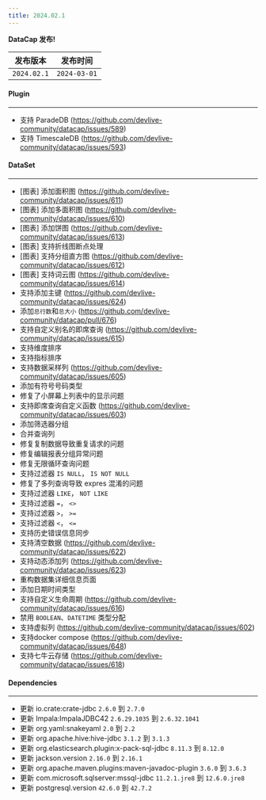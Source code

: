 ```yaml
---
title: 2024.02.1
---
```


**DataCap 发布!**

|    发布版本     |     发布时间     |
|:-----------:|:------------:|
| `2024.02.1` | `2024-03-01` |

#### Plugin

---

- 支持 ParadeDB (https://github.com/devlive-community/datacap/issues/589)
- 支持 TimescaleDB (https://github.com/devlive-community/datacap/issues/593)

#### DataSet

---

- [图表] 添加面积图 (https://github.com/devlive-community/datacap/issues/611)
- [图表] 添加多面积图 (https://github.com/devlive-community/datacap/issues/610)
- [图表] 添加饼图 (https://github.com/devlive-community/datacap/issues/613)
- [图表] 支持折线图断点处理
- [图表] 支持分组直方图 (https://github.com/devlive-community/datacap/issues/612)
- [图表] 支持词云图 (https://github.com/devlive-community/datacap/issues/614)
- 支持添加主键 (https://github.com/devlive-community/datacap/issues/624)
- 添加`总行数`和`总大小` (https://github.com/devlive-community/datacap/pull/676)
- 支持自定义别名的即席查询 (https://github.com/devlive-community/datacap/issues/615)
- 支持维度排序
- 支持指标排序
- 支持数据采样列 (https://github.com/devlive-community/datacap/issues/605)
- 添加有符号号码类型
- 修复了小屏幕上列表中的显示问题
- 支持即席查询自定义函数 (https://github.com/devlive-community/datacap/issues/603)
- 添加筛选器分组
- 合并查询列
- 修复复制数据导致重复请求的问题
- 修复编辑报表分组异常问题
- 修复无限循环查询问题
- 支持过滤器 `IS NULL`， `IS NOT NULL`
- 修复了多列查询导致 expres 混淆的问题
- 支持过滤器 `LIKE`， `NOT LIKE`
- 支持过滤器 `=`， `<>`
- 支持过滤器 `>`， `>=`
- 支持过滤器 `<`， `<=`
- 支持历史错误信息同步
- 支持清空数据 (https://github.com/devlive-community/datacap/issues/622)
- 支持动态添加列 (https://github.com/devlive-community/datacap/issues/623)
- 重构数据集详细信息页面
- 添加日期时间类型
- 支持自定义生命周期 (https://github.com/devlive-community/datacap/issues/616)
- 禁用 `BOOLEAN`、`DATETIME` 类型分配
- 支持虚拟列 (https://github.com/devlive-community/datacap/issues/602)
- 支持docker compose (https://github.com/devlive-community/datacap/issues/648)
- 支持七牛云存储 (https://github.com/devlive-community/datacap/issues/618)

#### Dependencies

---

- 更新 io.crate:crate-jdbc `2.6.0` 到 `2.7.0`
- 更新 Impala:ImpalaJDBC42 `2.6.29.1035` 到 `2.6.32.1041`
- 更新 org.yaml:snakeyaml `2.0` 到 `2.2`
- 更新 org.apache.hive:hive-jdbc `3.1.2` 到 `3.1.3`
- 更新 org.elasticsearch.plugin:x-pack-sql-jdbc `8.11.3` 到 `8.12.0`
- 更新 jackson.version `2.16.0` 到 `2.16.1`
- 更新 org.apache.maven.plugins:maven-javadoc-plugin `3.6.0` 到 `3.6.3`
- 更新 com.microsoft.sqlserver:mssql-jdbc `11.2.1.jre8` 到 `12.6.0.jre8`
- 更新 postgresql.version `42.6.0` 到 `42.7.2`
